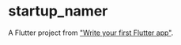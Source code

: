# startup_namer

A Flutter project from ["Write your first Flutter app"](https://flutter.dev/docs/get-started/codelab).
